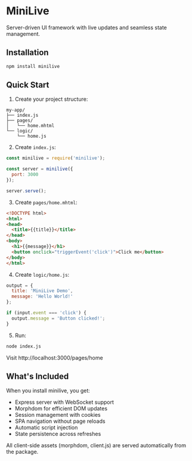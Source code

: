 # MiniLive

Server-driven UI framework with live updates and seamless state management.

## Installation

```bash
npm install minilive
```

## Quick Start

1. Create your project structure:
```
my-app/
├── index.js
├── pages/
│   └── home.mhtml
└── logic/
    └── home.js
```

2. Create `index.js`:
```javascript
const minilive = require('minilive');

const server = minilive({
  port: 3000
});

server.serve();
```

3. Create `pages/home.mhtml`:
```html
<!DOCTYPE html>
<html>
<head>
  <title>{{title}}</title>
</head>
<body>
  <h1>{{message}}</h1>
  <button onclick="triggerEvent('click')">Click me</button>
</body>
</html>
```

4. Create `logic/home.js`:
```javascript
output = {
  title: 'MiniLive Demo',
  message: 'Hello World!'
};

if (input.event === 'click') {
  output.message = 'Button clicked!';
}
```

5. Run:
```bash
node index.js
```

Visit http://localhost:3000/pages/home

## What's Included

When you install minilive, you get:
- Express server with WebSocket support
- Morphdom for efficient DOM updates
- Session management with cookies
- SPA navigation without page reloads
- Automatic script injection
- State persistence across refreshes

All client-side assets (morphdom, client.js) are served automatically from the package.